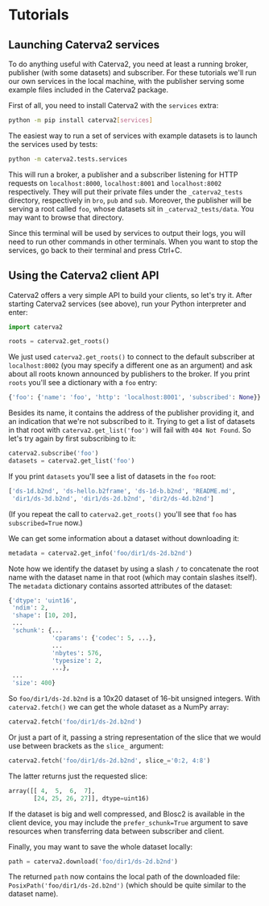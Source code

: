 # Tutorials

## Launching Caterva2 services

To do anything useful with Caterva2, you need at least a running broker, publisher (with some datasets) and subscriber.  For these tutorials we'll run our own services in the local machine, with the publisher serving some example files included in the Caterva2 package.

First of all, you need to install Caterva2 with the `services` extra:

```sh
python -m pip install caterva2[services]
```

The easiest way to run a set of services with example datasets is to launch the services used by tests:

```sh
python -m caterva2.tests.services
```

This will run a broker, a publisher and a subscriber listening for HTTP requests on `localhost:8000`, `localhost:8001` and `localhost:8002` respectively.  They will put their private files under the `_caterva2_tests` directory, respectively in `bro`, `pub` and `sub`.  Moreover, the publisher will be serving a root called `foo`, whose datasets sit in `_caterva2_tests/data`.  You may want to browse that directory.

Since this terminal will be used by services to output their logs, you will need to run other commands in other terminals.  When you want to stop the services, go back to their terminal and press Ctrl+C.

## Using the Caterva2 client API

Caterva2 offers a very simple API to build your clients, so let's try it.  After starting Caterva2 services (see above), run your Python interpreter and enter:

```python
import caterva2

roots = caterva2.get_roots()
```

We just used `caterva2.get_roots()` to connect to the default subscriber at `localhost:8002` (you may specify a different one as an argument) and ask about all roots known announced by publishers to the broker.  If you print `roots` you'll see a dictionary with a `foo` entry:

```python
{'foo': {'name': 'foo', 'http': 'localhost:8001', 'subscribed': None}}
```

Besides its name, it contains the address of the publisher providing it, and an indication that we're not subscribed to it.  Trying to get a list of datasets in that root with `caterva2.get_list('foo')` will fail with `404 Not Found`.  So let's try again by first subscribing to it:

```python
caterva2.subscribe('foo')
datasets = caterva2.get_list('foo')
```

If you print `datasets` you'll see a list of datasets in the `foo` root:

```python
['ds-1d.b2nd', 'ds-hello.b2frame', 'ds-1d-b.b2nd', 'README.md',
 'dir1/ds-3d.b2nd', 'dir1/ds-2d.b2nd', 'dir2/ds-4d.b2nd']
```

(If you repeat the call to `caterva2.get_roots()` you'll see that `foo` has `subscribed=True` now.)

We can get some information about a dataset without downloading it:

```python
metadata = caterva2.get_info('foo/dir1/ds-2d.b2nd')
```

Note how we identify the dataset by using a slash `/` to concatenate the root name with the dataset name in that root (which may contain slashes itself).  The `metadata` dictionary contains assorted attributes of the dataset:

```python
{'dtype': 'uint16',
 'ndim': 2,
 'shape': [10, 20],
 ...
 'schunk': {...
            'cparams': {'codec': 5, ...},
            ...
            'nbytes': 576,
            'typesize': 2,
            ...},
 ...
 'size': 400}
```

So `foo/dir1/ds-2d.b2nd` is a 10x20 dataset of 16-bit unsigned integers.  With `caterva2.fetch()` we can get the whole dataset as a NumPy array:

```python
caterva2.fetch('foo/dir1/ds-2d.b2nd')
```

Or just a part of it, passing a string representation of the slice that we would use between brackets as the `slice_` argument:

```python
caterva2.fetch('foo/dir1/ds-2d.b2nd', slice_='0:2, 4:8')
```

The latter returns just the requested slice:

```python
array([[ 4,  5,  6,  7],
       [24, 25, 26, 27]], dtype=uint16)
```

If the dataset is big and well compressed, and Blosc2 is available in the client device, you may include the `prefer_schunk=True` argument to save resources when transferring data between subscriber and client.

Finally, you may want to save the whole dataset locally:

```python
path = caterva2.download('foo/dir1/ds-2d.b2nd')
```

The returned `path` now contains the local path of the downloaded file: `PosixPath('foo/dir1/ds-2d.b2nd')` (which should be quite similar to the dataset name).
